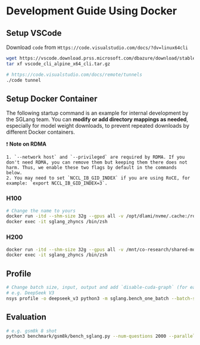 # Development Guide Using Docker

## Setup VSCode

Download `code` from `Https://code.visualstudio.com/docs/?dv=linux64cli`

```bash
wget https://vscode.download.prss.microsoft.com/dbazure/download/stable/fabdb6a30b49f79a7aba0f2ad9df9b399473380f/vscode_cli_alpine_x64_cli.tar.gz
tar xf vscode_cli_alpine_x64_cli.tar.gz

# https://code.visualstudio.com/docs/remote/tunnels
./code tunnel
```

## Setup Docker Container

The following startup command is an example for internal development by the SGLang team. You can **modify or add directory mappings as needed**, especially for model weight downloads, to prevent repeated downloads by different Docker containers.

❗️ **Note on RDMA**

    1. `--network host` and `--privileged` are required by RDMA. If you don't need RDMA, you can remove them but keeping them there does not harm. Thus, we enable these two flags by default in the commands below.
    2. You may need to set `NCCL_IB_GID_INDEX` if you are using RoCE, for example: `export NCCL_IB_GID_INDEX=3`.

### H100

```bash
# Change the name to yours
docker run -itd --shm-size 32g --gpus all -v /opt/dlami/nvme/.cache:/root/.cache --ipc=host --network --privileged --name sglang_zhyncs lmsysorg/sglang:dev /bin/zsh
docker exec -it sglang_zhyncs /bin/zsh
```

### H200

```bash
docker run -itd --shm-size 32g --gpus all -v /mnt/co-research/shared-models:/root/.cache/huggingface --ipc=host --network --privileged --name sglang_zhyncs lmsysorg/sglang:dev /bin/zsh
docker exec -it sglang_zhyncs /bin/zsh
```

## Profile

```bash
# Change batch size, input, output and add `disable-cuda-graph` (for easier analysis)
# e.g. DeepSeek V3
nsys profile -o deepseek_v3 python3 -m sglang.bench_one_batch --batch-size 1 --input 128 --output 256 --model deepseek-ai/DeepSeek-V3 --trust-remote-code --tp 8 --disable-cuda-graph
```

## Evaluation

```bash
# e.g. gsm8k 8 shot
python3 benchmark/gsm8k/bench_sglang.py --num-questions 2000 --parallel 2000 --num-shots 8
```
